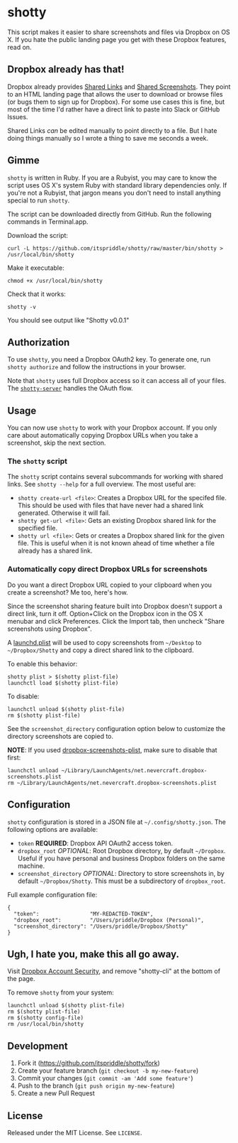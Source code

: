 # shotty

This script makes it easier to share screenshots and files via Dropbox on OS
X. If you hate the public landing page you get with these Dropbox features,
read on.

## Dropbox already has that!

Dropbox already provides [Shared Links][] and [Shared Screenshots][]. They
point to an HTML landing page that allows the user to download or browse files
(or bugs them to sign up for Dropbox). For some use cases this is fine, but
most of the time I'd rather have a direct link to paste into Slack or GitHub
Issues.

Shared Links _can_ be edited manually to point directly to a file. But I hate
doing things manually so I wrote a thing to save me seconds a week.

## Gimme

`shotty` is written in Ruby. If you are a Rubyist, you may care to know the
script uses OS X's system Ruby with standard library dependencies only. If
you're not a Rubyist, that jargon means you don't need to install anything
special to run `shotty`.

The script can be downloaded directly from GitHub. Run the following commands
in Terminal.app.

Download the script:

```
curl -L https://github.com/itspriddle/shotty/raw/master/bin/shotty > /usr/local/bin/shotty
```

Make it executable:

```
chmod +x /usr/local/bin/shotty
```

Check that it works:

```
shotty -v
```

You should see output like "Shotty v0.0.1"

## Authorization

To use `shotty`, you need a Dropbox OAuth2 key. To generate one, run `shotty
authorize` and follow the instructions in your browser.

Note that `shotty` uses full Dropbox access so it can access all of your
files. The [`shotty-server`][] handles the OAuth flow.

## Usage

You can now use `shotty` to work with your Dropbox account. If you only care
about automatically copying Dropbox URLs when you take a screenshot, skip the
next section.

### The `shotty` script

The `shotty` script contains several subcommands for working with shared
links. See `shotty --help` for a full overview. The most useful are:

* `shotty create-url <file>`: Creates a Dropbox URL for the specifed file. This
  should be used with files that have never had a shared link generated.
  Otherwise it will fail.
* `shotty get-url <file>`: Gets an existing Dropbox shared link for the
  specified file.
* `shotty url <file>`: Gets or creates a Dropbox shared link for the given
  file. This is useful when it is not known ahead of time whether a file
  already has a shared link.

### Automatically copy direct Dropbox URLs for screenshots

Do you want a direct Dropbox URL copied to your clipboard when you create a
screenshot? Me too, here's how.

Since the screenshot sharing feature built into Dropbox doesn't support a
direct link, turn it off. Option+Click on the Dropbox icon in the OS X menubar
and click Preferences. Click the Import tab, then uncheck "Share screenshots
using Dropbox".

A [launchd.plist][] will be used to copy screenshots from `~/Desktop` to
`~/Dropbox/Shotty` and copy a direct shared link to the clipboard.

To enable this behavior:

```
shotty plist > $(shotty plist-file)
launchctl load $(shotty plist-file)
```

To disable:

```
launchctl unload $(shotty plist-file)
rm $(shotty plist-file)
```

See the `screenshot_directory` configuration option below to customize the
directory screenshots are copied to.

**NOTE**: If you used [dropbox-screenshots-plist][], make sure to disable that
first:

```
launchctl unload ~/Library/LaunchAgents/net.nevercraft.dropbox-screenshots.plist
rm ~/Library/LaunchAgents/net.nevercraft.dropbox-screenshots.plist
```

## Configuration

`shotty` configuration is stored in a JSON file at `~/.config/shotty.json`.
The following options are available:

* `token` **REQUIRED**: Dropbox API OAuth2 access token.
* `dropbox_root` _OPTIONAL_: Root Dropbox directory, by default `~/Dropbox`.
  Useful if you have personal and business Dropbox folders on the same
  machine.
* `screenshot_directory` _OPTIONAL_: Directory to store screenshots in, by
  default `~/Dropbox/Shotty`. This must be a subdirectory of `dropbox_root`.

Full example configuration file:

```
{
  "token":                "MY-REDACTED-TOKEN",
  "dropbox_root":         "/Users/priddle/Dropbox (Personal)",
  "screenshot_directory": "/Users/priddle/Dropbox/Shotty"
}
```

## Ugh, I hate you, make this all go away.

Visit [Dropbox Account Security][], and remove "shotty-cli" at the bottom of
the page.

To remove `shotty` from your system:

```
launchctl unload $(shotty plist-file)
rm $(shotty plist-file)
rm $(shotty config-file)
rm /usr/local/bin/shotty
```

## Development

1. Fork it (https://github.com/itspriddle/shotty/fork)
2. Create your feature branch (`git checkout -b my-new-feature`)
3. Commit your changes (`git commit -am 'Add some feature'`)
4. Push to the branch (`git push origin my-new-feature`)
5. Create a new Pull Request

## License

Released under the MIT License. See `LICENSE`.

[Dropbox Account Security]: https://www.dropbox.com/account/security
[Shared Links]: https://www.dropbox.com/help/167
[Shared Screenshots]: https://www.dropbox.com/help/1964
[launchd.plist]: https://developer.apple.com/library/mac/documentation/Darwin/Reference/ManPages/man5/launchd.plist.5.html#//apple_ref/doc/man/5/launchd.plist
[`shotty-server`]: https://github.com/itspriddle/shotty/tree/master/server
[dropbox-screenshots-plist]: https://github.com/itspriddle/dropbox-screenshots-plist
